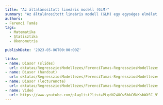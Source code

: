```yaml
---
title: "Az általánosított lineáris modell (GLM)"
summary: "Az általánosított lineáris modell (GLM) egy egységes elmélet, mely speciális esetként tartalmazza az összes eddig látott regressziós modellt. Elméleti szépsége mellett több gyakorlati előnyt is jelent, hiszen tulajdonságai jól kiismertek, és minden ilyen keretrendszerben leírható modell automatikusan rendelkezni fog velük."
authors:
- Ferenci Tamás
tags:
  - Matematika
  - Statisztika
  - Ökonometria

publishDate: '2023-05-06T00:00:00Z'

links:
- name: Diasor (slides)
  url: oktatas/RegressziosModellezes/FerenciTamas-RegressziosModellezes-AzAltalanositottLinearisModellGLM-slides.pdf
- name: Diasor (handout)
  url: oktatas/RegressziosModellezes/FerenciTamas-RegressziosModellezes-AzAltalanositottLinearisModellGLM-handout.pdf
- name: Diasor (lecturenote)
  url: oktatas/RegressziosModellezes/FerenciTamas-RegressziosModellezes-AzAltalanositottLinearisModellGLM-lecturenote.pdf
- name: Videó
  url: https://www.youtube.com/playlist?list=PLqdN24UCw5hkC6NKsbWXSC_9YR3bH9Daw
---
```

